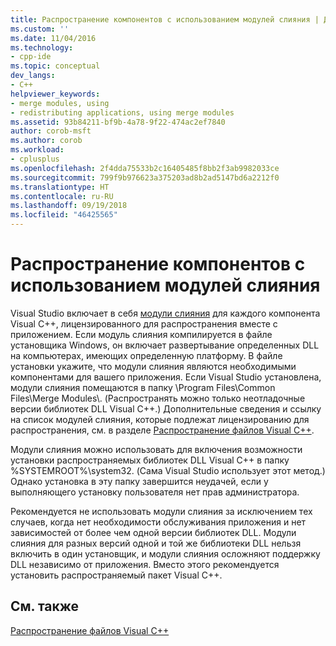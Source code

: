 ```yaml
---
title: Распространение компонентов с использованием модулей слияния | Документы Майкрософт
ms.custom: ''
ms.date: 11/04/2016
ms.technology:
- cpp-ide
ms.topic: conceptual
dev_langs:
- C++
helpviewer_keywords:
- merge modules, using
- redistributing applications, using merge modules
ms.assetid: 93b84211-bf9b-4a78-9f22-474ac2ef7840
author: corob-msft
ms.author: corob
ms.workload:
- cplusplus
ms.openlocfilehash: 2f4dda75533b2c16405485f8bb2f3ab9982033ce
ms.sourcegitcommit: 799f9b976623a375203ad8b2ad5147bd6a2212f0
ms.translationtype: HT
ms.contentlocale: ru-RU
ms.lasthandoff: 09/19/2018
ms.locfileid: "46425565"
---
```

# <a name="redistributing-components-by-using-merge-modules"></a>Распространение компонентов с использованием модулей слияния

Visual Studio включает в себя [модули слияния](/windows/desktop/Msi/about-merge-modules) для каждого компонента Visual C++, лицензированного для распространения вместе с приложением. Если модуль слияния компилируется в файле установщика Windows, он включает развертывание определенных DLL на компьютерах, имеющих определенную платформу. В файле установки укажите, что модули слияния являются необходимыми компонентами для вашего приложения. Если Visual Studio установлена, модули слияния помещаются в папку \Program Files\Common Files\Merge Modules\\. (Распространять можно только неотладочные версии библиотек DLL Visual C++.) Дополнительные сведения и ссылку на список модулей слияния, которые подлежат лицензированию для распространения, см. в разделе [Распространение файлов Visual C++](../ide/redistributing-visual-cpp-files.md).

Модули слияния можно использовать для включения возможности установки распространяемых библиотек DLL Visual C++ в папку %SYSTEMROOT%\system32\. (Сама Visual Studio использует этот метод.) Однако установка в эту папку завершится неудачей, если у выполняющего установку пользователя нет прав администратора.

Рекомендуется не использовать модули слияния за исключением тех случаев, когда нет необходимости обслуживания приложения и нет зависимостей от более чем одной версии библиотек DLL. Модули слияния для разных версий одной и той же библиотеки DLL нельзя включить в один установщик, и модули слияния осложняют поддержку DLL независимо от приложения. Вместо этого рекомендуется установить распространяемый пакет Visual C++.

## <a name="see-also"></a>См. также

[Распространение файлов Visual C++](../ide/redistributing-visual-cpp-files.md)
